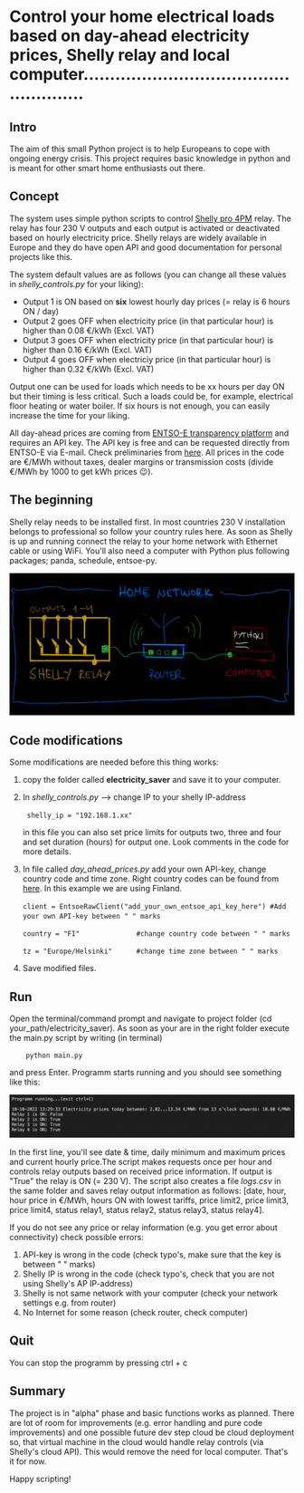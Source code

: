 # Control your home electrical loads based on day-ahead electricity prices, Shelly relay and local computer.....................................................

## Intro
The aim of this small Python project is to help Europeans to cope with ongoing energy crisis. This project requires basic knowledge in python and is meant for other smart home enthusiasts out there.

## Concept
The system uses simple python scripts to control [Shelly pro 4PM](https://shelly.cloud/knowledge-base/devices/shelly-pro-4pm/) relay. The relay has four 230 V outputs and each output is activated or deactivated based on hourly electricity price. Shelly relays are widely available in Europe and they do have open API and good documentation for personal projects like this.

The system default values are as follows (you can change all these values in *shelly_controls.py* for your liking):

* Output 1 is ON based on **six** lowest hourly day prices (= relay is 6 hours ON / day)<br>
* Output 2 goes OFF when electricity price (in that particular hour) is higher than 0.08 €/kWh (Excl. VAT)<br>
* Output 3 goes OFF when electricity price (in that particular hour) is higher than 0.16 €/kWh (Excl. VAT)<br>
* Output 4 goes OFF when electriciy price (in that particular hour) is higher than 0.32 €/kWh (Excl. VAT)<br>

Output one can be used for loads which needs to be xx hours per day ON but their timing is less critical. Such a loads could be, for example, electrical floor heating or water boiler. If six hours is not enough, you can easily increase the time for your liking.

All day-ahead prices are coming from [ENTSO-E transparency platform](https://transparency.entsoe.eu/) and requires an API key. The API key is free and can be requested directly from ENTSO-E via E-mail. Check preliminaries from [here](https://thesmartinsights.com/how-to-query-data-from-the-entso-e-transparency-platform-using-python/). All prices in the code are €/MWh without taxes, dealer margins or transmission costs (divide €/MWh by 1000 to get kWh prices :wink:).

## The beginning

Shelly relay needs to be installed first. In most countries 230 V installation belongs to professional so follow your country rules here. As soon as Shelly is up and running connect the relay to your home network with Ethernet cable or using WiFi. You'll also need a computer with Python plus following packages; panda, schedule, entsoe-py. 

<img src="/images/concept.jpeg">

## Code modifications

Some modifications are needed before this thing works:

1. copy the folder called **electricity_saver**  and save it to your computer. 

2. In *shelly_controls.py* --> change IP to your shelly IP-address

    ````  shelly_ip = "192.168.1.xx"  ````

    in this file you can also set price limits for outputs two, three and four and set duration (hours) for output one. Look comments in the code for more details.

3. In file called *day_ahead_prices.py* add your own API-key, change country code and time zone. Right country codes can be found from [here](https://www.entsoe.eu/data/energy-identification-codes-eic/). In this example we are using Finland.

    ```` client = EntsoeRawClient("add_your_own_entsoe_api_key_here") #Add your own API-key between " " marks   ```` 

    ```` country = "FI"              #change country code between " " marks   ```` 

    ```` tz = "Europe/Helsinki"      #change time zone between " " marks   ```` 


4. Save modified files.

## Run

Open the terminal/command prompt and navigate to project folder (cd your_path/electricity_saver). As soon as your are in the right folder execute the main.py script by writing (in terminal)

        python main.py

and press Enter. Programm starts running and you should see something like this:

<img src="/images/running.png" width="900">

In the first line, you'll see date & time, daily minimum and maximum prices and current hourly price.The script makes requests once per hour and controls relay outputs based on received price information. If output is "True" the relay is ON (= 230 V). The script also creates a file *logs.csv* in the same folder and saves relay output information as follows: [date, hour, hour price in €/MWh, hours ON with lowest tariffs, price limit2, price limit3, price limit4,  status relay1, status relay2, status relay3, status relay4].

If you do not see any price or relay information (e.g. you get error about connectivity) check possible errors:

1. API-key is wrong in the code (check typo's, make sure that the key is between " " marks)
2. Shelly IP is wrong in the code (check typo's, check that you are not using Shelly's AP IP-address)
3. Shelly is not same network with your computer (check your network settings e.g. from router)
4. No Internet for some reason (check router, check computer)


## Quit

You can stop the programm by pressing ctrl + c

## Summary

The project is in "alpha" phase and basic functions works as planned. There are lot of room for improvements (e.g. error handling and pure code improvements) and one possible future dev step cloud be cloud deployment so, that virtual machine in the cloud would handle relay controls (via Shelly's cloud API). This would remove the need for local computer. That's it for now.

Happy scripting!
















